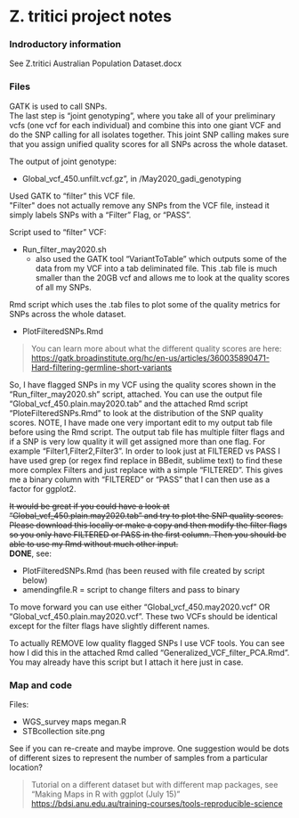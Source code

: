 # Z. tritici project notes

### Indroductory information
See Z.tritici Australian Population Dataset.docx

### Files

GATK is used to call SNPs.  
The last step is “joint genotyping”, where you take all of your preliminary vcfs (one vcf for each individual) and combine this into one giant VCF and do the SNP calling for all isolates together. This joint SNP calling makes sure that you assign unified quality scores for all SNPs across the whole dataset.  

The output of joint genotype:  
* Global_vcf_450.unfilt.vcf.gz”, in /May2020_gadi_genotyping  

Used GATK to “filter” this VCF file.  
"Filter" does not actually remove any SNPs from the VCF file, instead it simply labels SNPs with a “Filter” Flag, or “PASS”.  

Script used to “filter” VCF:  
* Run_filter_may2020.sh  
  - also used the GATK tool “VariantToTable” which outputs some of the data from my VCF into a tab deliminated file. This .tab file is much smaller than the 20GB vcf and allows me to look at the quality scores of all my SNPs.    
  
Rmd script which uses the .tab files to plot some of the quality metrics for SNPs across the whole dataset.  
* PlotFilteredSNPs.Rmd  

> You can learn more about what the different quality scores are here: https://gatk.broadinstitute.org/hc/en-us/articles/360035890471-Hard-filtering-germline-short-variants



So, I have flagged SNPs in my VCF using the quality scores shown in the “Run_filter_may2020.sh” script, attached. You can use the output file “Global_vcf_450.plain.may2020.tab” and the attached Rmd script “PloteFilteredSNPs.Rmd” to look at the distribution of the SNP quality scores. NOTE, I have made one very important edit to my output tab file before using the Rmd script. The output tab file has multiple filter flags and if a SNP is very low quality it will get assigned more than one flag. For example “Filter1,Filter2,Filter3”. In order to look just at FILTERED vs PASS I have used grep (or regex find replace in BBedit, sublime text) to find these more complex Filters and just replace with a simple “FILTERED”. This gives me a binary column with “FILTERED” or “PASS” that I can then use as a factor for ggplot2.

 

~~It would be great if you could have a look at “Global_vcf_450.plain.may2020.tab” and try to plot the SNP quality scores. Please download this locally or make a copy and then modify the filter flags so you only have FILTERED or PASS in the first column. Then you should be able to use my Rmd without much other input.~~  
**DONE**, see:  
* PlotFilteredSNPs.Rmd  (has been reused with file created by script below)  
* amendingfile.R = script to change filters and pass to binary

 

To move forward you can use either “Global_vcf_450.may2020.vcf” OR “Global_vcf_450.plain.may2020.vcf”. These two VCFs should be identical except for the filter flags have slightly different names.

 

To actually REMOVE low quality flagged SNPs I use VCF tools. You can see how I did this in the attached Rmd called “Generalized_VCF_filter_PCA.Rmd”. You may already have this script but I attach it here just in case.


### Map and code
Files:  
* WGS_survey maps megan.R  
* STBcollection site.png  


See if you can re-create and maybe improve. One suggestion would be dots of different sizes to represent the number of samples from a particular location?

 

> Tutorial on a different dataset but with different map packages, see “Making Maps in R with ggplot (July 15)”
https://bdsi.anu.edu.au/training-courses/tools-reproducible-science
